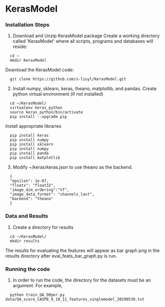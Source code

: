 # KerasModel

### Installation Steps

1. Download and Unzip KerasModel package
Create a working directory called 'KerasModel' where all scripts, programs and databases will reside:
```
  cd ~
  mkdir KerasModel
```
Download the KerasModel code:
```
  git clone https://github.com/s-liuyl/KerasModel.git
```
2. Install numpy, sklearn, keras, theano, matplotlib, and pandas.
Create python virtual environment (if not installed)
```
  cd ~/KerasModel/  
  virtualenv keras_python
  source keras_python/bin/activate
  pip install --upgrade pip
```
Install appropriate libraries
```
  pip install keras
  pip install numpy
  pip install sklearn
  pip install numpy
  pip install panda
  pip install matplotlib
```
3. Modify ~/keras/keras.json to use theano as the backend.
```
  {
  "epsilon": 1e-07,
  "floatx": "float32",
  "image_dim_ordering":"tf",
  "image_data_format": "channels_last",
  "backend": "theano"
  }
```

### Data and Results
1. Create a directory for results
```
  cd ~/KerasModel/ 
  mkdir results
```  
The results for evaluating the features will appear as bar graph png in the results directory after eval_feats_bar_graph.py is run.

### Running the code
1. In order to run the code, the directory for the datasets must be an argument.
For example, 
```
  python train_QA_90per.py data/QA_score_CASP8_9_10_11_features_singlemodel_20190530.txt
```
